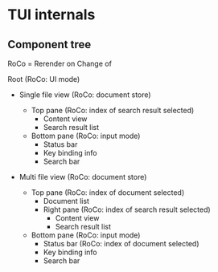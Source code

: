 # TUI internals

## Component tree

RoCo = Rerender on Change of

Root (RoCo: UI mode)

- Single file view (RoCo: document store)
  - Top pane (RoCo: index of search result selected)
    - Content view
    - Search result list
  - Bottom pane (RoCo: input mode)
    - Status bar
    - Key binding info
    - Search bar

- Multi file view (RoCo: document store)
  - Top pane (RoCo: index of document selected)
    - Document list
    - Right pane (RoCo: index of search result selected)
      - Content view
      - Search result list
  - Bottom pane (RoCo: input mode)
    - Status bar (RoCo: index of document selected)
    - Key binding info
    - Search bar
